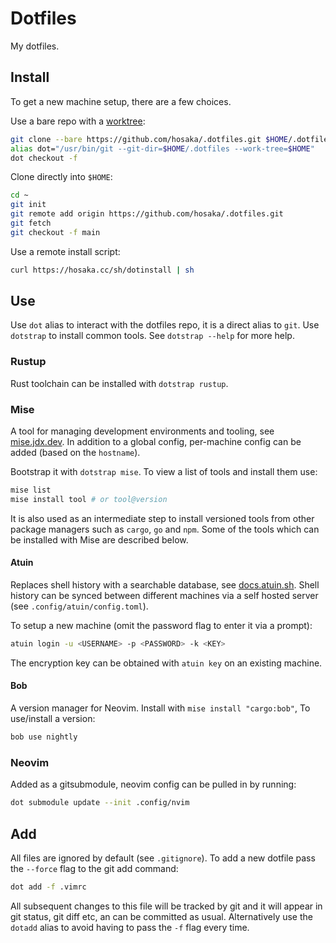 # Dotfiles

My dotfiles.

## Install

To get a new machine setup, there are a few choices.

Use a bare repo with a [worktree](https://git-scm.com/docs/git-worktree):

```bash
git clone --bare https://github.com/hosaka/.dotfiles.git $HOME/.dotfiles
alias dot="/usr/bin/git --git-dir=$HOME/.dotfiles --work-tree=$HOME"
dot checkout -f
```

Clone directly into `$HOME`:

```bash
cd ~
git init
git remote add origin https://github.com/hosaka/.dotfiles.git
git fetch
git checkout -f main
```

Use a remote install script:

```bash
curl https://hosaka.cc/sh/dotinstall | sh
```

## Use

Use `dot` alias to interact with the dotfiles repo, it is a direct alias to `git`.
Use `dotstrap` to install common tools. See `dotstrap --help` for more help.

### Rustup

Rust toolchain can be installed with `dotstrap rustup`.

### Mise

A tool for managing development environments and tooling, see [mise.jdx.dev](https://mise.jdx.dev/).
In addition to a global config, per-machine config can be added (based on the `hostname`).

Bootstrap it with `dotstrap mise`. To view a list of tools and install them use:

```bash
mise list
mise install tool # or tool@version
```

It is also used as an intermediate step to install versioned tools from other package managers such as `cargo`, `go` and `npm`. Some of the tools which can be installed with Mise are described below.

#### Atuin

Replaces shell history with a searchable database, see [docs.atuin.sh](https://docs.atuin.sh/).
Shell history can be synced between different machines via a self hosted server (see `.config/atuin/config.toml`).

To setup a new machine (omit the password flag to enter it via a prompt):

```bash
atuin login -u <USERNAME> -p <PASSWORD> -k <KEY>
```

The encryption key can be obtained with `atuin key` on an existing machine.

#### Bob

A version manager for Neovim. Install with `mise install "cargo:bob"`, To use/install a version:

```bash
bob use nightly
```

### Neovim

Added as a gitsubmodule, neovim config can be pulled in by running:

```bash
dot submodule update --init .config/nvim
```

## Add

All files are ignored by default (see `.gitignore`). To add a new dotfile pass the `--force` flag to the git add command:

```bash
dot add -f .vimrc
```

All subsequent changes to this file will be tracked by git and it will appear in git status, git diff etc, an can be committed as usual.
Alternatively use the `dotadd` alias to avoid having to pass the `-f` flag every time.
